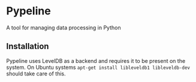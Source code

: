 Pypeline
=======

A tool for managing data processing in Python

Installation
------------
Pypeline uses LevelDB as a backend and requires it to be present on the system.  On Ubuntu systems `apt-get install libleveldb1 libleveldb-dev` should take care of this.